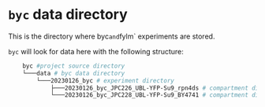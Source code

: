# `byc` data directory

This is the directory where byc` and `fylm` experiments are stored.

`byc` will look for data here with the following structure:

```sh
    byc #project source directory
    └───data # byc data directory
        └───20230126_byc # experiment directory
            ├───20230126_byc_JPC226_UBL-YFP-Su9_rpn4ds # compartment directory 1
            └───20230126_byc_JPC228_UBL-YFP-Su9_BY4741 # compartment directory 2
```